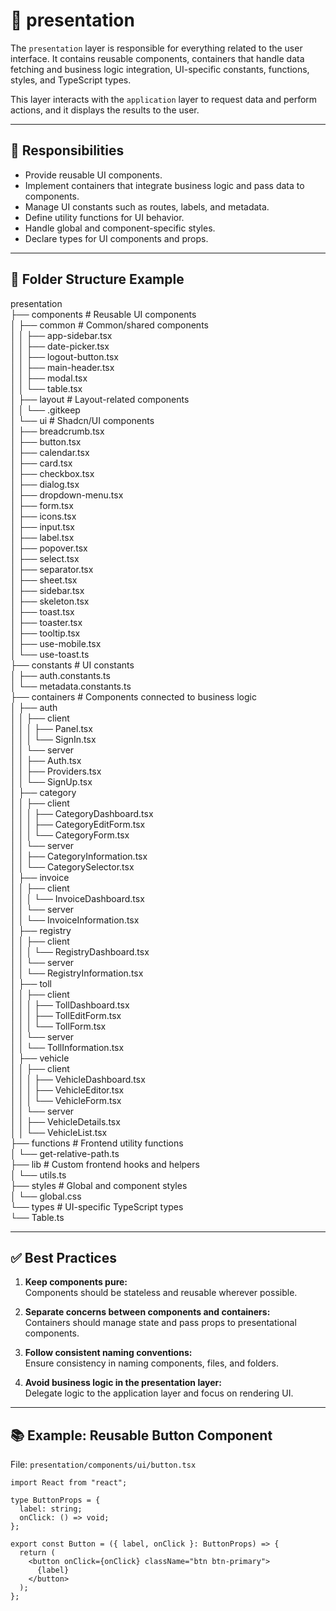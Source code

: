 # 📁 presentation

The `presentation` layer is responsible for everything related to the user interface. It contains reusable components, containers that handle data fetching and business logic integration, UI-specific constants, functions, styles, and TypeScript types.

This layer interacts with the `application` layer to request data and perform actions, and it displays the results to the user.

---

## 📌 Responsibilities

- Provide reusable UI components.
- Implement containers that integrate business logic and pass data to components.
- Manage UI constants such as routes, labels, and metadata.
- Define utility functions for UI behavior.
- Handle global and component-specific styles.
- Declare types for UI components and props.

---

## 📂 Folder Structure Example

presentation  
├── components                      # Reusable UI components  
│   ├── common                     # Common/shared components  
│   │   ├── app-sidebar.tsx  
│   │   ├── date-picker.tsx  
│   │   ├── logout-button.tsx  
│   │   ├── main-header.tsx  
│   │   ├── modal.tsx  
│   │   └── table.tsx  
│   ├── layout                     # Layout-related components  
│   │   └── .gitkeep  
│   └── ui                         # Shadcn/UI components  
│       ├── breadcrumb.tsx  
│       ├── button.tsx  
│       ├── calendar.tsx  
│       ├── card.tsx  
│       ├── checkbox.tsx  
│       ├── dialog.tsx  
│       ├── dropdown-menu.tsx  
│       ├── form.tsx  
│       ├── icons.tsx  
│       ├── input.tsx  
│       ├── label.tsx  
│       ├── popover.tsx  
│       ├── select.tsx  
│       ├── separator.tsx  
│       ├── sheet.tsx  
│       ├── sidebar.tsx  
│       ├── skeleton.tsx  
│       ├── toast.tsx  
│       ├── toaster.tsx  
│       ├── tooltip.tsx  
│       ├── use-mobile.tsx  
│       └── use-toast.ts  
├── constants                      # UI constants  
│   ├── auth.constants.ts  
│   └── metadata.constants.ts  
├── containers                     # Components connected to business logic  
│   ├── auth  
│   │   ├── client  
│   │   │   ├── Panel.tsx  
│   │   │   └── SignIn.tsx  
│   │   └── server  
│   │       ├── Auth.tsx  
│   │       ├── Providers.tsx  
│   │       └── SignUp.tsx  
│   ├── category  
│   │   ├── client  
│   │   │   ├── CategoryDashboard.tsx  
│   │   │   ├── CategoryEditForm.tsx  
│   │   │   └── CategoryForm.tsx  
│   │   └── server  
│   │       ├── CategoryInformation.tsx  
│   │       └── CategorySelector.tsx  
│   ├── invoice  
│   │   ├── client  
│   │   │   └── InvoiceDashboard.tsx  
│   │   └── server  
│   │       └── InvoiceInformation.tsx  
│   ├── registry  
│   │   ├── client  
│   │   │   └── RegistryDashboard.tsx  
│   │   └── server  
│   │       └── RegistryInformation.tsx  
│   ├── toll  
│   │   ├── client  
│   │   │   ├── TollDashboard.tsx  
│   │   │   ├── TollEditForm.tsx  
│   │   │   └── TollForm.tsx  
│   │   └── server  
│   │       └── TollInformation.tsx  
│   ├── vehicle  
│   │   ├── client  
│   │   │   ├── VehicleDashboard.tsx  
│   │   │   ├── VehicleEditor.tsx  
│   │   │   └── VehicleForm.tsx  
│   │   └── server  
│   │       ├── VehicleDetails.tsx  
│   │       └── VehicleList.tsx  
├── functions                      # Frontend utility functions  
│   └── get-relative-path.ts  
├── lib                            # Custom frontend hooks and helpers  
│   └── utils.ts  
├── styles                         # Global and component styles  
│   └── global.css  
└── types                          # UI-specific TypeScript types  
    └── Table.ts  

---

## ✅ Best Practices

1. **Keep components pure:**  
   Components should be stateless and reusable wherever possible.

2. **Separate concerns between components and containers:**  
   Containers should manage state and pass props to presentational components.

3. **Follow consistent naming conventions:**  
   Ensure consistency in naming components, files, and folders.

4. **Avoid business logic in the presentation layer:**  
   Delegate logic to the application layer and focus on rendering UI.

---

## 📚 Example: Reusable Button Component

File: `presentation/components/ui/button.tsx`

```tsx
import React from "react";

type ButtonProps = {
  label: string;
  onClick: () => void;
};

export const Button = ({ label, onClick }: ButtonProps) => {
  return (
    <button onClick={onClick} className="btn btn-primary">
      {label}
    </button>
  );
};
